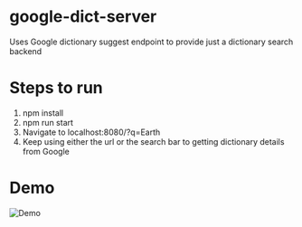 # google-dict-server
Uses Google dictionary suggest endpoint to provide just a dictionary search backend

# Steps to run
1. npm install
2. npm run start
3. Navigate to localhost:8080/?q=Earth
4. Keep using either the url or the search bar to getting dictionary details from Google

# Demo
![Demo](https://s33.postimg.cc/aatrv31ql/Screen_Shot_2018-05-29_at_10.10.15_PM.png?dl=1)
